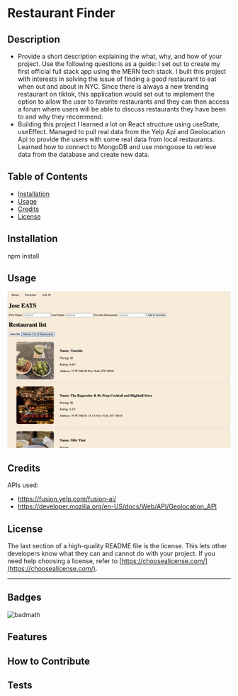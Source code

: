 # Restaurant Finder

## Description

- Provide a short description explaining the what, why, and how of your project. Use the following questions as a guide:
I set out to create my first official full stack app using the MERN tech stack. I built this project with interests in solving the issue of finding a good restaurant to eat when out and about in NYC. Since there is always a new trending restaurant on tiktok, this application would set out to implement the option to allow the user to favorite restaurants and they can then access a forum where users will be able to discuss restaurants they have been to and why they recommend. 
- Building this project I learned a lot on React structure using useState, useEffect. Managed to pull real data from the Yelp Api and Geolocation Api to provide the users with some real data from local restaurants. Learned how to connect to MongoDB and use mongoose to retrieve data from the database and create new data.

  
## Table of Contents 
- [Installation](#installation)
- [Usage](#usage)
- [Credits](#credits)
- [License](#license)

## Installation

npm install 

## Usage


 ![alt text](assets/images/restaurantWebpage.png)



## Credits

APIs used:
- https://fusion.yelp.com/fusion-ai/
- https://developer.mozilla.org/en-US/docs/Web/API/Geolocation_API



## License

The last section of a high-quality README file is the license. This lets other developers know what they can and cannot do with your project. If you need help choosing a license, refer to [https://choosealicense.com/](https://choosealicense.com/).

---

## Badges

![badmath](https://img.shields.io/github/languages/top/lernantino/badmath)


## Features



## How to Contribute



## Tests
